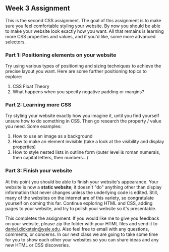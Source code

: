 ## Week 3 Assignment

This is the second CSS assignment.  The goal of this assignment is to make sure you feel comfortable styling your website.  By now you should be able to make your website look exactly how you want.  All that remains is learning more CSS properties and values, and if you'd like, some more advanced selectors.

### Part 1: Positioning elements on your website

Try using various types of positioning and sizing techniques to achieve the precise layout you want.  Here are some further positioning topics to explore:

1. CSS Float Theory
2. What happens when you specify negative padding or margins?

### Part 2: Learning more CSS

Try styling your website exactly how you imagine it, until you find yourself unsure how to do something in CSS.  Then go research the property / value you need.  Some examples:

1. How to use an image as a background
2. How to make an element invisible (take a look at the visibility and display properties)
3. How to style nested lists in outline form (outer level is roman numerals, then capital letters, then numbers...)

### Part 3: Finish your website

At this point you should be able to finish your website's appearance.  Your website is now a **static website**; it doesn't "do" anything other than display information that never changes unless the underlying code is edited.  Still, many of the websites on the internet are of this variety, so congratulate yourself on coming this far.  Continue exploring HTML and CSS, adding pages to your website, and try to polish your website so it's presentable.

This completes the assignment.  If you would like me to give you feedback on your website, please zip the folder with your HTML files and send it to daniel.dickstein@yale.edu.  Also feel free to email with any questions, comments, or concerns.  In our next class we are going to take some time for you to show each other your websites so you can share ideas and any new HTML or CSS discoveries.
